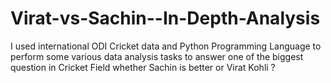 # Virat-vs-Sachin--In-Depth-Analysis
I used international ODI Cricket data and Python Programming Language to perform some various data analysis tasks to answer one of the biggest question in Cricket Field whether Sachin is better or Virat Kohli ?
